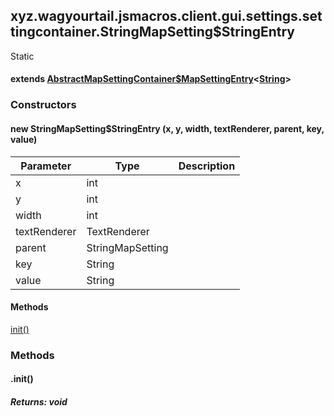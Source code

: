 

xyz.wagyourtail.jsmacros.client.gui.settings.settingcontainer.StringMapSetting$StringEntry
------------------------------------------------------------------------------------------

Static
#### extends [AbstractMapSettingContainer$MapSettingEntry](1.9.2/xyz/wagyourtail/jsmacros/client/gui/settings/settingcontainer/AbstractMapSettingContainer.MapSettingEntry.html)<[String](https://docs.oracle.com/javase/8/docs/api/index.html?java/lang/String.html)>

### Constructors

#### new StringMapSetting$StringEntry (x, y, width, textRenderer, parent, key, value)

| Parameter | Type | Description |
|---|---|---|
| x | int |  |
| y | int |  |
| width | int |  |
| textRenderer | TextRenderer |  |
| parent | StringMapSetting |  |
| key | String |  |
| value | String |  |



#### Methods

[init()](#init-)



### Methods

#### .init()


##### Returns: void




